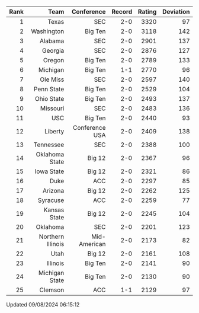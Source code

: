 | Rank  | Team                 | Conference           | Record   | Rating | Deviation |
| ---:  | ---:                 | ---:                 | ---:     | ---:   | ---:      |
| 1     | Texas                | SEC                  | 2-0      | 3320   | 97        |
| 2     | Washington           | Big Ten              | 2-0      | 3118   | 142       |
| 3     | Alabama              | SEC                  | 2-0      | 2901   | 137       |
| 4     | Georgia              | SEC                  | 2-0      | 2876   | 127       |
| 5     | Oregon               | Big Ten              | 2-0      | 2789   | 133       |
| 6     | Michigan             | Big Ten              | 1-1      | 2770   | 96        |
| 7     | Ole Miss             | SEC                  | 2-0      | 2597   | 140       |
| 8     | Penn State           | Big Ten              | 2-0      | 2529   | 104       |
| 9     | Ohio State           | Big Ten              | 2-0      | 2493   | 137       |
| 10    | Missouri             | SEC                  | 2-0      | 2483   | 136       |
| 11    | USC                  | Big Ten              | 2-0      | 2440   | 93        |
| 12    | Liberty              | Conference USA       | 2-0      | 2409   | 138       |
| 13    | Tennessee            | SEC                  | 2-0      | 2388   | 100       |
| 14    | Oklahoma State       | Big 12               | 2-0      | 2367   | 96        |
| 15    | Iowa State           | Big 12               | 2-0      | 2321   | 86        |
| 16    | Duke                 | ACC                  | 2-0      | 2297   | 85        |
| 17    | Arizona              | Big 12               | 2-0      | 2262   | 125       |
| 18    | Syracuse             | ACC                  | 2-0      | 2259   | 77        |
| 19    | Kansas State         | Big 12               | 2-0      | 2245   | 104       |
| 20    | Oklahoma             | SEC                  | 2-0      | 2201   | 123       |
| 21    | Northern Illinois    | Mid-American         | 2-0      | 2173   | 82        |
| 22    | Utah                 | Big 12               | 2-0      | 2161   | 108       |
| 23    | Illinois             | Big Ten              | 2-0      | 2141   | 90        |
| 24    | Michigan State       | Big Ten              | 2-0      | 2130   | 90        |
| 25    | Clemson              | ACC                  | 1-1      | 2129   | 97        |

Updated 09/08/2024 06:15:12

